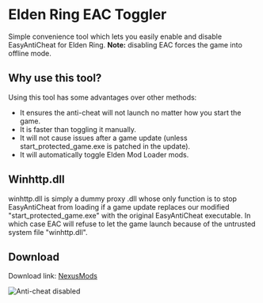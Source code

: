 # Elden Ring EAC Toggler
Simple convenience tool which lets you easily enable and disable EasyAntiCheat for Elden Ring. **Note:** disabling EAC forces the game into offline mode.

## Why use this tool?
Using this tool has some advantages over other methods:
- It ensures the anti-cheat will not launch no matter how you start the game.
- It is faster than toggling it manually.
- It will not cause issues after a game update (unless start_protected_game.exe is patched in the update).
- It will automatically toggle Elden Mod Loader mods.

## Winhttp.dll
winhttp.dll is simply a dummy proxy .dll whose only function is to stop EasyAntiCheat from loading if a game update replaces our modified "start_protected_game.exe" with the original EasyAntiCheat executable. In which case EAC will refuse to let the game launch because of the untrusted system file "winhttp.dll".

## Download
Download link: [NexusMods](https://www.nexusmods.com/eldenring/mods/90)

![Anti-cheat disabled](https://github.com/techiew/EldenRingEacToggler/blob/master/picture.png)
